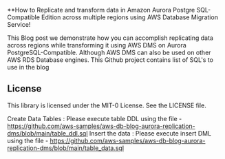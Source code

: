 **How to Replicate and transform data in Amazon Aurora Postgre SQL-Compatible Edition across multiple regions using AWS Database Migration Service!


This Blog post we demonstrate how you can accomplish replicating data across regions while transforming it using AWS DMS on Aurora PostgreSQL-Compatible. Although AWS DMS can also be used on other AWS RDS Database engines. 
This Github project contains list of SQL's to use in the blog 
## License

This library is licensed under the MIT-0 License. See the LICENSE file.

Create Data Tables : Please execute table DDL using the file -  https://github.com/aws-samples/aws-db-blog-aurora-replication-dms/blob/main/table_ddl.sql
Insert the data    : Please execute insert DML using the file - https://github.com/aws-samples/aws-db-blog-aurora-replication-dms/blob/main/table_data.sql
